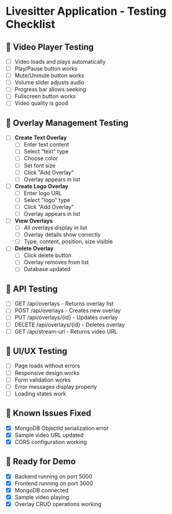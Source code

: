 # Livesitter Application - Testing Checklist

## 🎥 Video Player Testing
- [ ] Video loads and plays automatically
- [ ] Play/Pause button works
- [ ] Mute/Unmute button works
- [ ] Volume slider adjusts audio
- [ ] Progress bar allows seeking
- [ ] Fullscreen button works
- [ ] Video quality is good

## 📝 Overlay Management Testing
- [ ] **Create Text Overlay**
  - [ ] Enter text content
  - [ ] Select "text" type
  - [ ] Choose color
  - [ ] Set font size
  - [ ] Click "Add Overlay"
  - [ ] Overlay appears in list

- [ ] **Create Logo Overlay**
  - [ ] Enter logo URL
  - [ ] Select "logo" type
  - [ ] Click "Add Overlay"
  - [ ] Overlay appears in list

- [ ] **View Overlays**
  - [ ] All overlays display in list
  - [ ] Overlay details show correctly
  - [ ] Type, content, position, size visible

- [ ] **Delete Overlay**
  - [ ] Click delete button
  - [ ] Overlay removes from list
  - [ ] Database updated

## 🔧 API Testing
- [ ] GET /api/overlays - Returns overlay list
- [ ] POST /api/overlays - Creates new overlay
- [ ] PUT /api/overlays/{id} - Updates overlay
- [ ] DELETE /api/overlays/{id} - Deletes overlay
- [ ] GET /api/stream-url - Returns video URL

## 📱 UI/UX Testing
- [ ] Page loads without errors
- [ ] Responsive design works
- [ ] Form validation works
- [ ] Error messages display properly
- [ ] Loading states work

## 🐛 Known Issues Fixed
- [x] MongoDB ObjectId serialization error
- [x] Sample video URL updated
- [x] CORS configuration working

## 🚀 Ready for Demo
- [x] Backend running on port 5000
- [x] Frontend running on port 3000
- [x] MongoDB connected
- [x] Sample video playing
- [x] Overlay CRUD operations working 